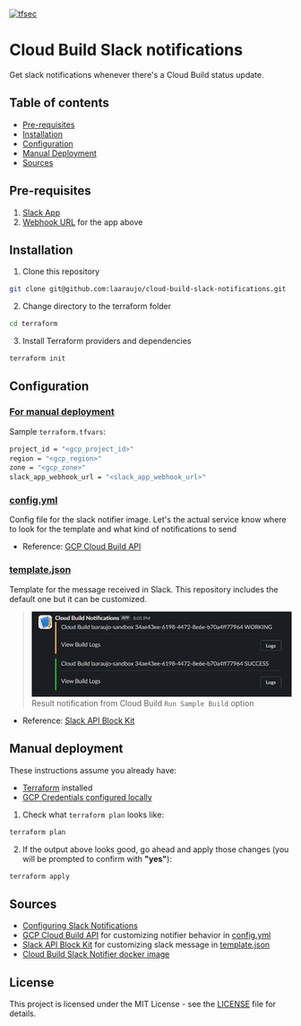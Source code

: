 [![tfsec](https://github.com/laaraujo/cloud-build-slack-notifications/actions/workflows/tfsec.yml/badge.svg?branch=main)](https://github.com/laaraujo/cloud-build-slack-notifications/actions/workflows/tfsec.yml)

# Cloud Build Slack notifications

Get slack notifications whenever there's a Cloud Build status update.


## Table of contents

* [Pre-requisites](#pre-requisites)
* [Installation](#installation)
* [Configuration](#configuration)
* [Manual Deployment](#manual-deployment)
* [Sources](#sources)


## Pre-requisites

1. [Slack App](https://api.slack.com/apps)
2. [Webhook URL](https://api.slack.com/messaging/webhooks) for the app above


## Installation

1. Clone this repository
```sh
git clone git@github.com:laaraujo/cloud-build-slack-notifications.git
```

2. Change directory to the terraform folder
```sh
cd terraform
```

3. Install Terraform providers and dependencies
```sh
terraform init
```


## Configuration

### [For manual deployment](#manual-deployment)

Sample `terraform.tfvars`:
```sh
project_id = "<gcp_project_id>"
region = "<gcp_region>"
zone = "<gcp_zone>"
slack_app_webhook_url = "<slack_app_webhook_url>"
```


### [config.yml](./files/config.yml)
Config file for the slack notifier image. Let's the actual service know where to look for the template and what kind of notifications to send

* Reference: [GCP Cloud Build API](https://cloud.google.com/build/docs/api/reference/rest/v1/projects.builds)


### [template.json](./files/template.json)
Template for the message received in Slack.
This repository includes the default one but it can be customized.

> ![resulting notifications](./docs/slack_notifications.png)
> Result notification from Cloud Build `Run Sample Build` option

* Reference: [Slack API Block Kit](https://api.slack.com/block-kit)


## Manual deployment

These instructions assume you already have:
* [Terraform](https://www.terraform.io/) installed
* [GCP Credentials configured locally](https://cloud.google.com/docs/authentication/provide-credentials-adc)

1. Check what `terraform plan` looks like:
```sh
terraform plan
```

2. If the output above looks good, go ahead and apply those changes (you will be prompted to confirm with **"yes"**):
```sh
terraform apply
```


## Sources

* [Configuring Slack Notifications](https://cloud.google.com/build/docs/configuring-notifications/configure-slack)
* [GCP Cloud Build API](https://cloud.google.com/build/docs/api/reference/rest/v1/projects.builds) for customizing notifier behavior in [config.yml](./files/config.yml)
* [Slack API Block Kit](https://api.slack.com/block-kit) for customizing slack message in [template.json](./files/template.json)
* [Cloud Build Slack Notifier docker image](https://github.com/GoogleCloudPlatform/cloud-build-notifiers/tree/master/slack)


## License

This project is licensed under the MIT License - see the [LICENSE](LICENSE) file for details.
